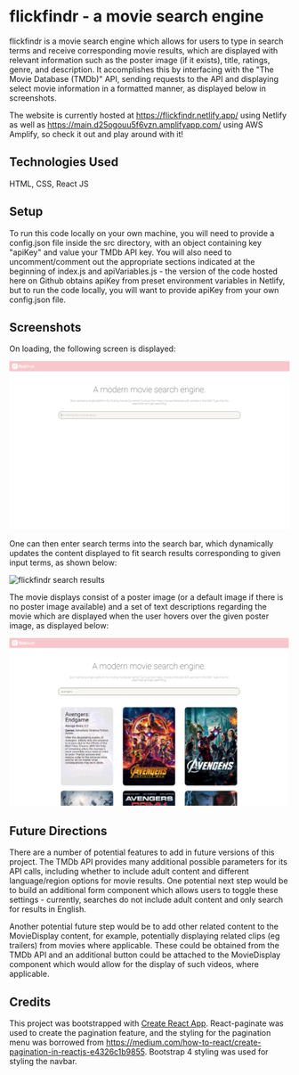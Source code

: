 # flickfindr - a movie search engine

flickfindr is a movie search engine which allows for users to type in search terms and receive corresponding movie results, which are displayed with relevant information such as the poster image (if it exists), title, ratings, genre, and description. It accomplishes this by interfacing with the "The Movie Database (TMDb)" API, sending requests to the API and displaying select movie information in a formatted manner, as displayed below in screenshots. 

The website is currently hosted at https://flickfindr.netlify.app/ using Netlify as well as https://main.d25ogouu5f6vzn.amplifyapp.com/ using AWS Amplify, so check it out and play around with it!

## Technologies Used

HTML, CSS, React JS

## Setup

To run this code locally on your own machine, you will need to provide a config.json file inside the src directory, with an object containing key "apiKey" and value your TMDb API key. You will also need to uncomment/comment out the appropriate sections indicated at the beginning of index.js and apiVariables.js - the version of the code hosted here on Github obtains apiKey from preset environment variables in Netlify, but to run the code locally, you will want to provide apiKey from your own config.json file.

## Screenshots

On loading, the following screen is displayed: 

![flickfindr home page](readme-imgs/flickfindr-home-page.PNG)

One can then enter search terms into the search bar, which dynamically updates the content displayed to fit search results corresponding to given input terms, as shown below:

![flickfindr search results](readme-imgs/flickfindr-search-results.PNG)

The movie displays consist of a poster image (or a default image if there is no poster image available) and a set of text descriptions regarding the movie which are displayed when the user hovers over the given poster image, as displayed below: 

![flickfindr search results](readme-imgs/flickfindr-search-results-hover.png)

## Future Directions

There are a number of potential features to add in future versions of this project. The TMDb API provides many additional possible parameters for its API calls, including whether to include adult content and different language/region options for movie results. One potential next step would be to build an additional form component which allows users to toggle these settings - currently, searches do not include adult content and only search for results in English.

Another potential future step would be to add other related content to the MovieDisplay content, for example, potentially displaying related clips (eg trailers) from movies where applicable. These could be obtained from the TMDb API and an additional button could be attached to the MovieDisplay component which would allow for the display of such videos, where applicable.

## Credits

This project was bootstrapped with [Create React App](https://github.com/facebook/create-react-app). React-paginate was used to create the pagination feature, and the styling for the pagination menu was borrowed from https://medium.com/how-to-react/create-pagination-in-reactjs-e4326c1b9855. Bootstrap 4 styling was used for styling the navbar.

